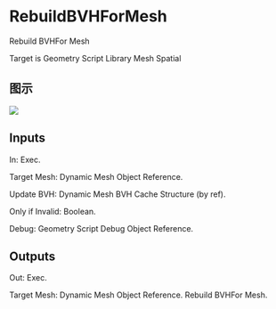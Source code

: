 # RebuildBVHForMesh

Rebuild BVHFor Mesh

Target is Geometry Script Library Mesh Spatial

## 图示

![]($-20221218-19132786.png)

## Inputs

In: Exec.

Target Mesh: Dynamic Mesh Object Reference.

Update BVH: Dynamic Mesh BVH Cache Structure (by ref).

Only if Invalid: Boolean.

Debug: Geometry Script Debug Object Reference.  

## Outputs

Out: Exec.

Target Mesh: Dynamic Mesh Object Reference. Rebuild BVHFor Mesh.

